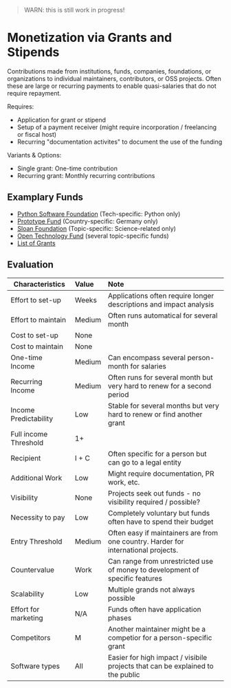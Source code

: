 > WARN: this is still work in progress!

# Monetization via Grants and Stipends

Contributions made from institutions, funds, companies, foundations, or organizations to individual maintainers, contributors, or OSS projects. Often these are large or recurring payments to enable quasi-salaries that do not require repayment.

Requires:
* Application for grant or stipend 
* Setup of a payment receiver (might require incorporation / freelancing or fiscal host)
* Recurring "documentation activites" to document the use of the funding

Variants & Options:
* Single grant: One-time contribution
* Recurring grant: Monthly recurring contributions

## Examplary Funds
* [Python Software Foundation](https://www.python.org/psf/grants/) (Tech-specific: Python only)
* [Prototype Fund](https://prototypefund.de/en/) (Country-specific: Germany only)
* [Sloan Foundation](https://sloan.org/programs/digital-technology/better-software-for-science) (Topic-specific: Science-related only)
* [Open Technology Fund](https://www.opentech.fund/) (several topic-specific funds)
* [List of Grants](https://github.com/ralphtheninja/open-funding#grants)

## Evaluation

| Characteristics                   | Value  | Note |
| --------------------------------- |:------ |:---- |
| Effort to set-up                  | Weeks  | Applications often require longer descriptions and impact analysis
| Effort to maintain                | Medium | Often runs automatical for several month
| Cost to set-up                    | None   | 
| Cost to maintain                  | None   | 
| One-time Income                   | Medium | Can encompass several person-month for salaries
| Recurring Income                  | Medium | Often runs for several month but very hard to renew for a second period
| Income Predictability             | Low    | Stable for several months but very hard to renew or find another grant
| Full income Threshold             | 1+     | 
| Recipient                         | I + C  | Often specific for a person but can go to a legal entity
| Additional Work                   | Low    | Might require documentation, PR work, etc.
| Visibility                        | None   | Projects seek out funds - no visibility required / possible?
| Necessity to pay                  | Low    | Completely voluntary but funds often have to spend their budget
| Entry Threshold                   | Medium | Often easy if maintainers are from one country. Harder for international projects.
| Countervalue                      | Work   | Can range from unrestricted use of money to development of specific features 
| Scalability                       | Low    | Multiple grands not always possible
| Effort for marketing              | N/A    | Funds often have application phases 
| Competitors                       | M      | Another maintainer might be a competior for a person-specific grant
| Software types                    | All    | Easier for high impact / visibile projects that can be explained to the public
